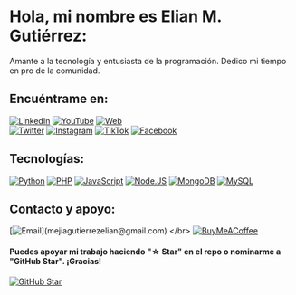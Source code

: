 <!--
**ElionOn/ElionOn** is a ✨ _special_ ✨ repository because its `README.md` (this file) appears on your GitHub profile.

Here are some ideas to get you started:

- 🔭 I’m currently working on ...
- 🌱 I’m currently learning ...
- 👯 I’m looking to collaborate on ...
- 🤔 I’m looking for help with ...
- 💬 Ask me about ...
- 📫 How to reach me: ...
- 😄 Pronouns: ...
- ⚡ Fun fact: ...
-->
# Hola, mi nombre es Elian M. Gutiérrez:
Amante a la tecnología y entusiasta de la programación. Dedico mi tiempo en pro de la comunidad.

## Encuéntrame en:
[![LinkedIn](https://img.shields.io/badge/LinkedIn-ElionOn-0077B5?style=for-the-badge&logo=linkedin&logoColor=white&labelColor=101010)](https://www.linkedin.com/in/elian-camilo-mej%C3%ADa-guti%C3%A9rrez-234a5426a?jobid=1234&lipi=urn%3Ali%3Apage%3Ad_jobs_easyapply_pdfgenresume%3BJmztRPRzR12rN0b%2F3Mf79Q%3D%3D&licu=urn%3Ali%3Acontrol%3Ad_jobs_easyapply_pdfgenresume-v02_profile)
[![YouTube](https://img.shields.io/badge/YouTube-ElionOn-FF0000?style=for-the-badge&logo=youtube&logoColor=white&labelColor=101010)](https://youtube.com/)
[![Web](https://img.shields.io/badge/Web-ElionOn.com-14a1f0?style=for-the-badge&logo=dev.to&logoColor=white&labelColor=101010)](https://)
</br>
[![Twitter](https://img.shields.io/badge/Twitter-@ElionOn-1DA1F2?style=for-the-badge&logo=twitter&logoColor=white&labelColor=101010)](https://twitter.com/)
[![Instagram](https://img.shields.io/badge/Instagram-@ElionOn-E4405F?style=for-the-badge&logo=instagram&logoColor=white&labelColor=101010)](https://instagram.com/)
[![TikTok](https://img.shields.io/badge/TikTok-@ElionOn-69C9D0?style=for-the-badge&logo=tiktok&logoColor=white&labelColor=101010)](https://tiktok.com/@)
[![Facebook](https://img.shields.io/badge/Facebook-@ElionOn-1877F2?style=for-the-badge&logo=facebook&logoColor=white&labelColor=101010)](https://facebook.com/)

## Tecnologías:
[![Python](https://img.shields.io/badge/Python-yellow?style=for-the-badge&logo=python&logoColor=white&labelColor=101010)]()
[![PHP](https://img.shields.io/badge/Php-14a1f0?style=for-the-badge&logo=php&logoColor=white&labelColor=101010)]()
[![JavaScript](https://img.shields.io/badge/JavaScript-F7DF1E?style=for-the-badge&logo=javascript&logoColor=white&labelColor=101010)]()
[![Node.JS](https://img.shields.io/badge/Node.JS-339933?style=for-the-badge&logo=node.js&logoColor=white&labelColor=101010)]()
[![MongoDB](https://img.shields.io/badge/MongoDB-47A248?style=for-the-badge&logo=mongodb&logoColor=white&labelColor=101010)]()
[![MySQL](https://img.shields.io/badge/MySQL-4479A1?style=for-the-badge&logo=mysql&logoColor=white&labelColor=101010)]()
<!--
![JavaScript](https://img.shields.io/badge/javascript-%23323330.svg?style=for-the-badge&logo=javascript&logoColor=%23F7DF1E
![PHP](https://img.shields.io/badge/php-%23777BB4.svg?style=for-the-badge&logo=php&logoColor=white)
![Python](https://img.shields.io/badge/python-3670A0?style=for-the-badge&logo=python&logoColor=ffdd54) 
![MySQL](https://img.shields.io/badge/mysql-%2300f.svg?style=for-the-badge&logo=mysql&logoColor=white) 
![Postgres](https://img.shields.io/badge/postgres-%23316192.svg?style=for-the-badge&logo=postgresql&logoColor=white) 
![MongoDB](https://img.shields.io/badge/MongoDB-%234ea94b.svg?style=for-the-badge&logo=mongodb&logoColor=white) 
![LINUX](https://img.shields.io/badge/Linux-FCC624?style=for-the-badge&logo=linux&logoColor=black)
-->

## Contacto y apoyo:
[![Email](https://img.shields.io/badge/mejiagutierrezelian@gmail.com-email_personal_(respuesta_lenta)-D14836?style=for-the-badge&logo=gmail&logoColor=white&labelColor=101010)](mejiagutierrezelian@gmail.com)
</br>
[![BuyMeACoffee](https://img.shields.io/badge/Buy_Me_A_Coffee-apoya_mi_trabajo-FFDD00?style=for-the-badge&logo=buy-me-a-coffee&logoColor=white&labelColor=101010)](https://www.buymeacoffee.com/ElionOn)


#### Puedes apoyar mi trabajo haciendo "☆ Star" en el repo o nominarme a "GitHub Star". ¡Gracias!

[![GitHub Star](https://img.shields.io/badge/GitHub-Nominar_a_star-yellow?style=for-the-badge&logo=github&logoColor=white&labelColor=101010)](https://stars.github.com/nominate/)


